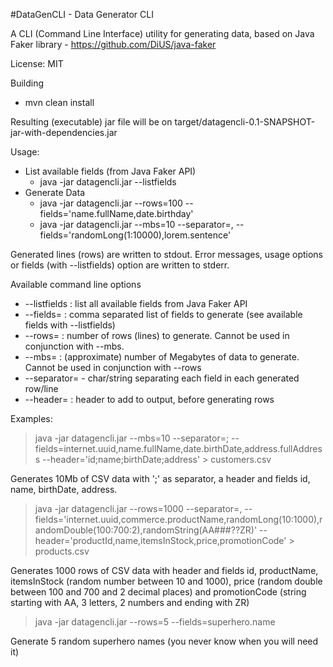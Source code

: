 #DataGenCLI - Data Generator CLI 

A CLI (Command Line Interface) utility for generating data, based on Java Faker library  - https://github.com/DiUS/java-faker

License: MIT

Building

*  mvn clean install

Resulting (executable) jar file will be on target/datagencli-0.1-SNAPSHOT-jar-with-dependencies.jar

Usage:
* List available fields (from Java Faker API)
  * java -jar datagencli.jar --listfields
* Generate Data 
  * java -jar datagencli.jar --rows=100 --fields='name.fullName,date.birthday'
  * java -jar datagencli.jar --mbs=10 --separator=, --fields='randomLong(1:10000),lorem.sentence'

Generated lines (rows) are written to stdout. Error messages, usage options or fields (with --listfields) option are written to stderr.

Available command line options
* --listfields : list all available fields from Java Faker API
* --fields=<fields-list> : comma separated list of fields to generate (see available fields with --listfields)  
* --rows=<number-of-rows> : number of rows (lines) to generate. Cannot be used in conjunction with --mbs.
* --mbs=<number-of-megabytes> : (approximate) number of Megabytes of data to generate. Cannot be used in conjunction with --rows
* --separator=<separator-string> - char/string separating each field in each generated row/line
* --header=<header-line> : header to add to output, before generating rows

Examples:


> java -jar datagencli.jar --mbs=10 --separator=\; --fields=internet.uuid,name.fullName,date.birthDate,address.fullAddress --header='id;name;birthDate;address' > customers.csv

Generates 10Mb of CSV data with ';' as separator, a header and fields id, name, birthDate, address.

> java -jar datagencli.jar --rows=1000 --separator=, --fields='internet.uuid,commerce.productName,randomLong(10:1000),randomDouble(100:700:2),randomString(AA###??ZR)' --header='productId,name,itemsInStock,price,promotionCode' > products.csv

Generates 1000 rows of CSV data with header and fields id, productName, itemsInStock (random number between 10 and 1000), price (random double between 100 and 700 and 2 decimal places) and promotionCode (string starting with AA, 3 letters, 2 numbers and ending with ZR)


> java -jar datagencli.jar --rows=5 --fields=superhero.name

Generate 5 random superhero names (you never know when you will need it)

